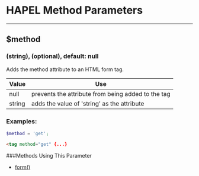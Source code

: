 # HAPEL Method Parameters

---

## $method
### (string), (optional), default: null

Adds the method attribute to an HTML form tag.


Value      | Use
-----------|-------------
null       | prevents the attribute from being added to the tag
string     | adds the value of 'string' as the attribute


### Examples:

```php
$method = 'get';
```
```html
<tag method="get" {...}
```

###Methods Using This Parameter
* [form()](../methods/form.md)
